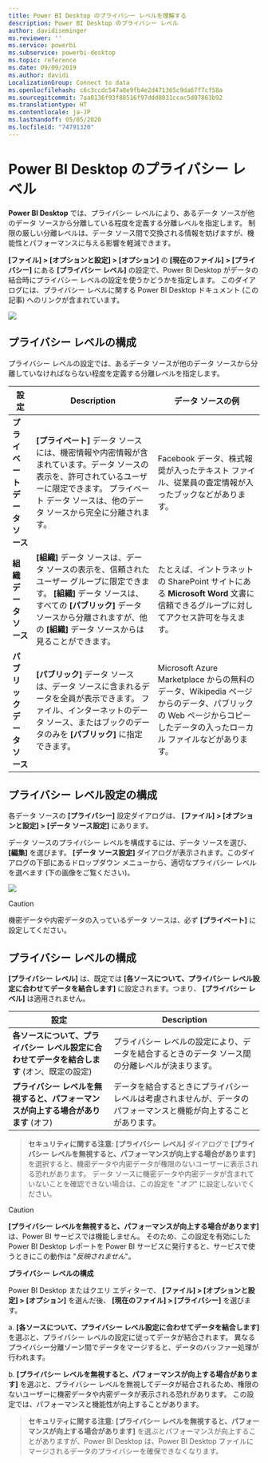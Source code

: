 ```yaml
---
title: Power BI Desktop のプライバシー レベルを理解する
description: Power BI Desktop のプライバシー レベル
author: davidiseminger
ms.reviewer: ''
ms.service: powerbi
ms.subservice: powerbi-desktop
ms.topic: reference
ms.date: 09/09/2019
ms.author: davidi
LocalizationGroup: Connect to data
ms.openlocfilehash: c6c3ccdc547a8e9fb4e2d471365c9da67f7cf58a
ms.sourcegitcommit: 7aa0136f93f88516f97ddd8031ccac5d07863b92
ms.translationtype: HT
ms.contentlocale: ja-JP
ms.lasthandoff: 05/05/2020
ms.locfileid: "74791320"
---
```

# <a name="power-bi-desktop-privacy-levels"></a>Power BI Desktop のプライバシー レベル
**Power BI Desktop** では、プライバシー レベルにより、あるデータ ソースが他のデータ ソースから分離している程度を定義する分離レベルを指定します。 制限の厳しい分離レベルは、データ ソース間で交換される情報を妨げますが、機能性とパフォーマンスに与える影響を軽減できます。

**[ファイル] > [オプションと設定] > [オプション]** の **[現在のファイル] > [プライバシー]** にある **[プライバシー レベル]** の設定で、Power BI Desktop がデータの結合時にプライバシー レベルの設定を使うかどうかを指定します。 このダイアログには、プライバシー レベルに関する Power BI Desktop ドキュメント (この記事) へのリンクが含まれています。

![](media/desktop-privacy-levels/desktop_privacylevels1.png)

## <a name="configure-a-privacy-level"></a>プライバシー レベルの構成
プライバシー レベルの設定では、あるデータ ソースが他のデータ ソースから分離していなければならない程度を定義する分離レベルを指定します。

| 設定 | Description | データ ソースの例 |
| --- | --- | --- |
| **プライベート データ ソース** |**[プライベート]** データ ソースには、機密情報や内密情報が含まれています。データ ソースの表示を、許可されているユーザーに限定できます。 プライベート データ ソースは、他のデータ ソースから完全に分離されます。 |Facebook データ、株式報奨が入ったテキスト ファイル、従業員の査定情報が入ったブックなどがあります。 |
| **組織データ ソース** |**[組織]** データ ソースは、データ ソースの表示を、信頼されたユーザー グループに限定できます。 **[組織]** データ ソースは、すべての **[パブリック]** データ ソースから分離されますが、他の **[組織]** データ ソースからは見ることができます。 |たとえば、イントラネットの SharePoint サイトにある **Microsoft Word** 文書に信頼できるグループに対してアクセス許可を与えます。 |
| **パブリック データ ソース** |**[パブリック]** データ ソースは、データ ソースに含まれるデータを全員が表示できます。 ファイル、インターネットのデータ ソース、またはブックのデータのみを **[パブリック]** に指定できます。 |Microsoft Azure Marketplace からの無料のデータ、Wikipedia ページからのデータ、パブリックの Web ページからコピーしたデータの入ったローカル ファイルなどがあります。 |

## <a name="configure-privacy-level-settings"></a>プライバシー レベル設定の構成
各データ ソースの **[プライバシー]** 設定ダイアログは、 **[ファイル] > [オプションと設定] > [データ ソース設定]** にあります。

データ ソースのプライバシー レベルを構成するには、データ ソースを選び、 **[編集]** を選びます。 **[データ ソース設定]** ダイアログが表示されます。このダイアログの下部にあるドロップダウン メニューから、適切なプライバシー レベルを選べます (下の画像をご覧ください)。

![](media/desktop-privacy-levels/desktop_privacylevels2.png)

> [!CAUTION]
> 機密データや内密データの入っているデータ ソースは、必ず **[プライベート]** に設定してください。
> 

## <a name="configure-privacy-levels"></a>プライバシー レベルの構成
**[プライバシー レベル]** は、既定では **[各ソースについて、プライバシー レベル設定に合わせてデータを結合します]** に設定されます。つまり、 **[プライバシー レベル]** は適用されません。

| 設定 | Description |
| --- | --- |
| **各ソースについて、プライバシー レベル設定に合わせてデータを結合します** (オン、既定の設定) |プライバシー レベルの設定により、データを結合するときのデータ ソース間の分離レベルが決まります。 |
| **プライバシー レベルを無視すると、パフォーマンスが向上する場合があります** (オフ) |データを結合するときにプライバシー レベルは考慮されませんが、データのパフォーマンスと機能が向上することがあります。 |

> **セキュリティに関する注意:** **[プライバシー レベル]** ダイアログで **[プライバシー レベルを無視すると、パフォーマンスが向上する場合があります]** を選択すると、機密データや内密データが権限のないユーザーに表示される恐れがあります。 データ ソースに機密データや内密データが含まれていないことを確認できない場合は、この設定を "*オフ*" に設定しないでください。
> 
> 

> [!CAUTION]
> **[プライバシー レベルを無視すると、パフォーマンスが向上する場合があります]** は、Power BI サービスでは機能しません。 そのため、この設定を有効にした Power BI Desktop レポートを Power BI サービスに発行すると、サービスで使うときにこの動作は "*反映されません*"。
> 

**プライバシー レベルの構成**

Power BI Desktop またはクエリ エディターで、 **[ファイル] > [オプションと設定] > [オプション]** を選んだ後、 **[現在のファイル] > [プライバシー]** を選びます。

a. **[各ソースについて、プライバシー レベル設定に合わせてデータを結合します]** を選ぶと、プライバシー レベルの設定に従ってデータが結合されます。 異なるプライバシー分離ゾーン間でデータをマージすると、データのバッファー処理が行われます。

b. **[プライバシー レベルを無視すると、パフォーマンスが向上する場合があります]** を選ぶと、プライバシー レベルを無視してデータが結合されるため、権限のないユーザーに機密データや内密データが表示される恐れがあります。 この設定では、パフォーマンスと機能性が向上することがあります。

> **セキュリティに関する注意:** **[プライバシー レベルを無視すると、パフォーマンスが向上する場合があります]** を選ぶとパフォーマンスが向上することがありますが、Power BI Desktop は、Power BI Desktop ファイルにマージされるデータのプライバシーを確保できなくなります。
> 
> 

